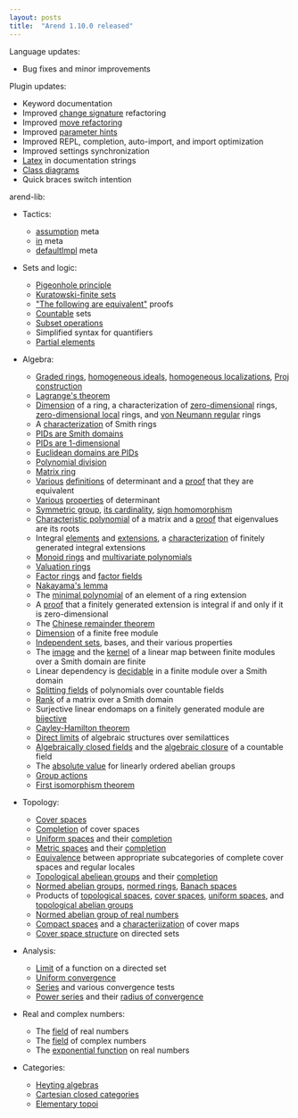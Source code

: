```yaml
---
layout: posts
title:  "Arend 1.10.0 released"
---
```


Language updates:

* Bug fixes and minor improvements

Plugin updates:

* Keyword documentation
* Improved [change signature](/about/intellij-features#change-signature) refactoring
* Improved [move refactoring](/about/intellij-features#move-refactoring)
* Improved [parameter hints](/about/intellij-features#parameter-hints)
* Improved REPL, completion, auto-import, and import optimization
* Improved settings synchronization
* [Latex](/about/intellij-features#latex-doc) in documentation strings
* [Class diagrams](/assets/images/BaseSet-v1.10.0.svg)
* Quick braces switch intention

arend-lib:

* Tactics:
  * [assumption](/documentation/standard-tactics/meta#assumption) meta
  * [in](/documentation/standard-tactics/meta#in) meta
  * [defaultImpl](/documentation/standard-tactics/meta#defaultimpl) meta

* Sets and logic:
  * [Pigeonhole principle](/arend-lib/v1.10.0/arend-html-files/src/Set/Fin/Pigeonhole.html)
  * [Kuratowski-finite sets](/arend-lib/v1.10.0/arend-html-files/src/Set/Fin/KFin.html)
  * ["The following are equivalent"](/arend-lib/v1.10.0/arend-html-files/src/Logic.html#310600) proofs
  * [Countable](/arend-lib/v1.10.0/arend-html-files/src/Set/Countable.html#51491) sets
  * [Subset operations](/arend-lib/v1.10.0/arend-html-files/src/Set/Subset.html)
  * Simplified syntax for quantifiers
  * [Partial elements](/arend-lib/v1.10.0/arend-html-files/src/Set/Partial.html#44948)

* Algebra:
  * [Graded rings](/arend-lib/v1.10.0/arend-html-files/src/Algebra/Ring/Graded.html#14671), [homogeneous ideals](/arend-lib/v1.10.0/arend-html-files/src/Algebra/Ring/Graded/Ideal.html#304129), [homogeneous localizations](/arend-lib/v1.10.0/arend-html-files/src/Algebra/Ring/Graded/Localization.html#18630), [Proj construction](/arend-lib/v1.10.0/arend-html-files/src/AG/Projective.html#18410)
  * [Lagrange's theorem](/arend-lib/v1.10.0/arend-html-files/src/Algebra/Group/Lagrange.html#491723)
  * [Dimension](/arend-lib/v1.10.0/arend-html-files/src/Algebra/Ring.html#514276) of a ring, a characterization of [zero-dimensional](/arend-lib/v1.10.0/arend-html-files/src/Algebra/Ring.html#398078) rings, [zero-dimensional local](/arend-lib/v1.10.0/arend-html-files/src/Algebra/Ring.html#647851) rings, and [von Neumann regular](/arend-lib/v1.10.0/arend-html-files/src/Algebra/Ring.html#648606) rings
  * A [characterization](/arend-lib/v1.10.0/arend-html-files/src/Algebra/Linear/Matrix/Smith.html#538959) of Smith rings
  * [PIDs are Smith domains](/arend-lib/v1.10.0/arend-html-files/src/Algebra/Domain/PID.html#517204)
  * [PIDs are 1-dimensional](/arend-lib/v1.10.0/arend-html-files/src/Algebra/Domain/PID.html#517321)
  * [Euclidean domains are PIDs](/arend-lib/v1.10.0/arend-html-files/src/Algebra/Domain/Euclidean.html#346219)
  * [Polynomial division](/arend-lib/v1.10.0/arend-html-files/src/Algebra/Ring/Poly.html#337632)
  * [Matrix ring](/arend-lib/v1.10.0/arend-html-files/src/Algebra/Linear/Matrix.html#420406)
  * [Various](/arend-lib/v1.10.0/arend-html-files/src/Algebra/Linear/Matrix.html#420469) [definitions](/arend-lib/v1.10.0/arend-html-files/src/Algebra/Linear/Matrix.html#549395) of determinant and a [proof](/arend-lib/v1.10.0/arend-html-files/src/Algebra/Linear/Matrix.html#549398) that they are equivalent
  * [Various](/arend-lib/v1.10.0/arend-html-files/src/Algebra/Linear/Matrix.html#577543) [properties](/arend-lib/v1.10.0/arend-html-files/src/Algebra/Linear/Matrix.html#551944) of determinant
  * [Symmetric group](/arend-lib/v1.10.0/arend-html-files/src/Algebra/Group/Symmetric.html#492942), [its cardinality](/arend-lib/v1.10.0/arend-html-files/src/Algebra/Group/Symmetric.html#498941), [sign homomorphism](/arend-lib/v1.10.0/arend-html-files/src/Algebra/Group/Symmetric.html#507208)
  * [Characteristic polynomial](/arend-lib/v1.10.0/arend-html-files/src/Algebra/Linear/Matrix/CharPoly.html#408775) of a matrix and a [proof](/arend-lib/v1.10.0/arend-html-files/src/Algebra/Linear/Matrix/CharPoly.html#408817) that eigenvalues are its roots
  * Integral [elements](/arend-lib/v1.10.0/arend-html-files/src/Algebra/Ring/Integral.html#310498) and [extensions](/arend-lib/v1.10.0/arend-html-files/src/Algebra/Ring/Integral.html#408990), a [characterization](/arend-lib/v1.10.0/arend-html-files/src/Algebra/Ring/Integral.html#410666) of finitely generated integral extensions
  * [Monoid rings](/arend-lib/v1.10.0/arend-html-files/src/Algebra/Ring/MonoidRing.html#427709) and [multivariate polynomials](/arend-lib/v1.10.0/arend-html-files/src/Algebra/Ring/MPoly.html#362613)
  * [Valuation rings](/arend-lib/v1.10.0/arend-html-files/src/Algebra/Domain/Valuation.html#534128)
  * [Factor rings](/arend-lib/v1.10.0/arend-html-files/src/Algebra/Ring/Ideal.html#52919) and [factor fields](/arend-lib/v1.10.0/arend-html-files/src/Algebra/Ring/Ideal.html#310426)
  * [Nakayama's lemma](/arend-lib/v1.10.0/arend-html-files/src/Algebra/Ring/Nakayama.html#419815)
  * The [minimal polynomial](/arend-lib/v1.10.0/arend-html-files/src/Algebra/Ring/Integral/MinPoly.html) of an element of a ring extension
  * A [proof](/arend-lib/v1.10.0/arend-html-files/src/Algebra/Field/Algebraic.html#456353) that a finitely generated extension is integral if and only if it is zero-dimensional
  * The [Chinese remainder theorem](/arend-lib/v1.10.0/arend-html-files/src/Algebra/Domain/Bezout.html#521103)
  * [Dimension](/arend-lib/v1.10.0/arend-html-files/src/Algebra/Module/FinModule.html#593719) of a finite free module
  * [Independent sets](/arend-lib/v1.10.0/arend-html-files/src/Algebra/Module.html#595469), bases, and their various properties
  * The [image](/arend-lib/v1.10.0/arend-html-files/src/Algebra/Linear/VectorSpace.html#592652) and the [kernel](/arend-lib/v1.10.0/arend-html-files/src/Algebra/Linear/VectorSpace.html#593799) of a linear map between finite modules over a Smith domain are finite
  * Linear dependency is [decidable](/arend-lib/v1.10.0/arend-html-files/src/Algebra/Linear/VectorSpace.html#311502) in a finite module over a Smith domain
  * [Splitting fields](/arend-lib/v1.10.0/arend-html-files/src/Algebra/Field/Splitting.html#458070) of polynomials over countable fields
  * [Rank](/arend-lib/v1.10.0/arend-html-files/src/Algebra/Linear/VectorSpace.html#588666) of a matrix over a Smith domain
  * Surjective linear endomaps on a finitely generated module are [bijective](/arend-lib/v1.10.0/arend-html-files/src/Algebra/Ring/Nakayama.html#421323)
  * [Cayley-Hamilton theorem](/arend-lib/v1.10.0/arend-html-files/src/Algebra/Linear/Matrix/CayleyHamilton.html#557949)
  * [Direct limits](/arend-lib/v1.10.0/arend-html-files/src/Algebra/LatticeColimit.html) of algebraic structures over semilattices
  * [Algebraically closed fields](/arend-lib/v1.10.0/arend-html-files/src/Algebra/Field/AlgebraicClosure.html#460050) and the [algebraic closure](/arend-lib/v1.10.0/arend-html-files/src/Algebra/Field/AlgebraicClosure.html#462033) of a countable field
  * The [absolute value](/arend-lib/v1.10.0/arend-html-files/src/Algebra/Ordered.html#127016) for linearly ordered abelian groups
  * [Group actions](/arend-lib/v1.10.0/arend-html-files/src/Algebra/Group/GSet/GSet.html#463423)
  * [First isomorphism theorem](/arend-lib/v1.10.0/arend-html-files/src/Algebra/Group/QuotientProperties.html#512479)

* Topology:
  * [Cover spaces](/arend-lib/v1.10.0/arend-html-files/src/Topology/CoverSpace.html#730948)
  * [Completion](/arend-lib/v1.10.0/arend-html-files/src/Topology/CoverSpace/Complete.html#731717) of cover spaces
  * [Uniform spaces](/arend-lib/v1.10.0/arend-html-files/src/Topology/UniformSpace.html#732248) and their [completion](/arend-lib/v1.10.0/arend-html-files/src/Topology/UniformSpace/Complete.html#987099)
  * [Metric spaces](/arend-lib/v1.10.0/arend-html-files/src/Topology/MetricSpace.html#995528) and their [completion](/arend-lib/v1.10.0/arend-html-files/src/Topology/MetricSpace/Complete.html#999103)
  * [Equivalence](/arend-lib/v1.10.0/arend-html-files/src/Topology/CoverSpace/Locale.html) between appropriate subcategories of complete cover spaces and regular locales
  * [Topological abeliean groups](/arend-lib/v1.10.0/arend-html-files/src/Topology/TopAbGroup.html#732859) and their [completion](/arend-lib/v1.10.0/arend-html-files/src/Topology/TopAbGroup/Complete.html#987076)
  * [Normed abelian groups](/arend-lib/v1.10.0/arend-html-files/src/Topology/NormedAbGroup.html#1011217), [normed rings](/arend-lib/v1.10.0/arend-html-files/src/Topology/NormedRing.html#1035141), [Banach spaces](/arend-lib/v1.10.0/arend-html-files/src/Topology/BanachSpace.html#1040009)
  * Products of [topological spaces](/arend-lib/v1.10.0/arend-html-files/src/Topology/TopSpace/Product.html#126599), [cover spaces](/arend-lib/v1.10.0/arend-html-files/src/Topology/CoverSpace/Product.html#124210), [uniform spaces](/arend-lib/v1.10.0/arend-html-files/src/Topology/UniformSpace/Product.html#985359), and [topological abelian groups](/arend-lib/v1.10.0/arend-html-files/src/Topology/TopAbGroup/Product.html#985326)
  * [Normed abelian group of real numbers](/arend-lib/v1.10.0/arend-html-files/src/Topology/NormedAbGroup/Real.html#123206)
  * [Compact spaces](/arend-lib/v1.10.0/arend-html-files/src/Topology/Compact.html#990497) and a [characteriization](/arend-lib/v1.10.0/arend-html-files/src/Topology/Compact.html#995166) of cover maps
  * [Cover space structure](/arend-lib/v1.10.0/arend-html-files/src/Topology/CoverSpace/Directed.html#730974) on directed sets

* Analysis:
  * [Limit](/arend-lib/v1.10.0/arend-html-files/src/Analysis/Limit.html#731628) of a function on a directed set
  * [Uniform convergence](/arend-lib/v1.10.0/arend-html-files/src/Analysis/FuncLimit.html#742698)
  * [Series](/arend-lib/v1.10.0/arend-html-files/src/Analysis/Series.html) and various convergence tests
  * [Power series](/arend-lib/v1.10.0/arend-html-files/src/Analysis/PowerSeries.html#123230) and their [radius of convergence](/arend-lib/v1.10.0/arend-html-files/src/Analysis/PowerSeries.html#747090)

* Real and complex numbers:
  * The [field](/arend-lib/v1.10.0/arend-html-files/src/Arith/Real/Field.html#123570) of real numbers
  * The [field](/arend-lib/v1.10.0/arend-html-files/src/Arith/Complex.html#187217) of complex numbers
  * The [exponential function](/arend-lib/v1.10.0/arend-html-files/src/Arith/Real/Exp.html#123199) on real numbers

* Categories:
  * [Heyting algebras](/arend-lib/v1.10.0/arend-html-files/src/Order/HeytingAlgebra.html#301303)
  * [Cartesian closed categories](/arend-lib/v1.10.0/arend-html-files/src/Category/CartesianClosed.html#301307)
  * [Elementary topoi](/arend-lib/v1.10.0/arend-html-files/src/Category/Topos.html#788817)
